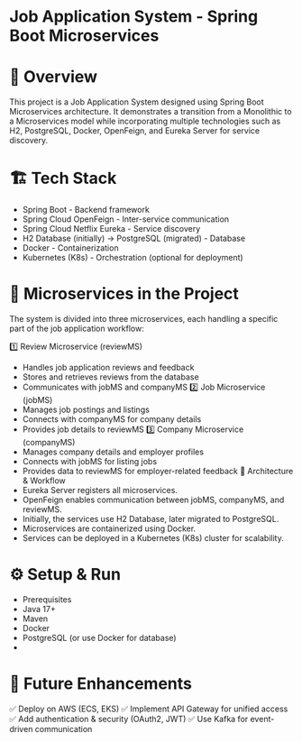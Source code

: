 # Job Application System - Spring Boot Microservices
# 🚀 Overview
This project is a Job Application System designed using Spring Boot Microservices architecture. It demonstrates a transition from a Monolithic to a Microservices model while incorporating multiple technologies such as H2, PostgreSQL, Docker, OpenFeign, and Eureka Server for service discovery.

# 🏗️ Tech Stack
* Spring Boot - Backend framework
* Spring Cloud OpenFeign - Inter-service communication
* Spring Cloud Netflix Eureka - Service discovery
* H2 Database (initially) → PostgreSQL (migrated) - Database
* Docker - Containerization
* Kubernetes (K8s) - Orchestration (optional for deployment)
# 📌 Microservices in the Project
The system is divided into three microservices, each handling a specific part of the job application workflow:

1️⃣ Review Microservice (reviewMS)
* Handles job application reviews and feedback
* Stores and retrieves reviews from the database
* Communicates with jobMS and companyMS
2️⃣ Job Microservice (jobMS)
* Manages job postings and listings
* Connects with companyMS for company details
* Provides job details to reviewMS
3️⃣ Company Microservice (companyMS)
* Manages company details and employer profiles
* Connects with jobMS for listing jobs
* Provides data to reviewMS for employer-related feedback
🔄 Architecture & Workflow
* Eureka Server registers all microservices.
* OpenFeign enables communication between jobMS, companyMS, and reviewMS.
* Initially, the services use H2 Database, later migrated to PostgreSQL.
* Microservices are containerized using Docker.
* Services can be deployed in a Kubernetes (K8s) cluster for scalability.
# ⚙️ Setup & Run
* Prerequisites
* Java 17+
* Maven
* Docker
* PostgreSQL (or use Docker for database)
* 

# 🎯 Future Enhancements
✅ Deploy on AWS (ECS, EKS)
✅ Implement API Gateway for unified access
✅ Add authentication & security (OAuth2, JWT)
✅ Use Kafka for event-driven communication
